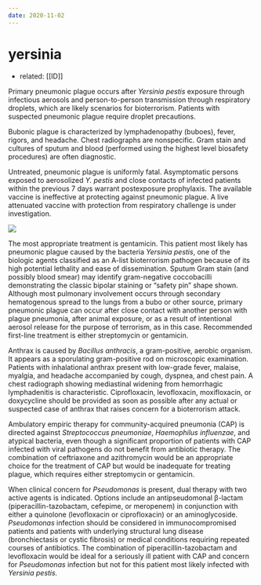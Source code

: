 ```yaml
---
date: 2020-11-02
---
```


# yersinia

- related: [[ID]]

<!-- yersinia pestis exposure, dx, dx, rx -->

Primary pneumonic plague occurs after _Yersinia pestis_ exposure through infectious aerosols and person-to-person transmission through respiratory droplets, which are likely scenarios for bioterrorism. Patients with suspected pneumonic plague require droplet precautions.

Bubonic plague is characterized by lymphadenopathy (buboes), fever, rigors, and headache. Chest radiographs are nonspecific. Gram stain and cultures of sputum and blood (performed using the highest level biosafety procedures) are often diagnostic.

Untreated, pneumonic plague is uniformly fatal. Asymptomatic persons exposed to aerosolized _Y. pestis_ and close contacts of infected patients within the previous 7 days warrant postexposure prophylaxis. The available vaccine is ineffective at protecting against pneumonic plague. A live attenuated vaccine with protection from respiratory challenge is under investigation.

![](https://photos.thisispiggy.com/file/wikiFiles/20201102072430.png)

The most appropriate treatment is gentamicin. This patient most likely has pneumonic plague caused by the bacteria _Yersinia pestis_, one of the biologic agents classified as an A-list bioterrorism pathogen because of its high potential lethality and ease of dissemination. Sputum Gram stain (and possibly blood smear) may identify gram-negative coccobacilli demonstrating the classic bipolar staining or “safety pin” shape shown. Although most pulmonary involvement occurs through secondary hematogenous spread to the lungs from a bubo or other source, primary pneumonic plague can occur after close contact with another person with plague pneumonia, after animal exposure, or as a result of intentional aerosol release for the purpose of terrorism, as in this case. Recommended first-line treatment is either streptomycin or gentamicin.

Anthrax is caused by _Bacillus anthracis_, a gram-positive, aerobic organism. It appears as a sporulating gram-positive rod on microscopic examination. Patients with inhalational anthrax present with low-grade fever, malaise, myalgia, and headache accompanied by cough, dyspnea, and chest pain. A chest radiograph showing mediastinal widening from hemorrhagic lymphadenitis is characteristic. Ciprofloxacin, levofloxacin, moxifloxacin, or doxycycline should be provided as soon as possible after any actual or suspected case of anthrax that raises concern for a bioterrorism attack.

Ambulatory empiric therapy for community-acquired pneumonia (CAP) is directed against _Streptococcus pneumoniae_, _Haemophilus influenzae_, and atypical bacteria, even though a significant proportion of patients with CAP infected with viral pathogens do not benefit from antibiotic therapy. The combination of ceftriaxone and azithromycin would be an appropriate choice for the treatment of CAP but would be inadequate for treating plague, which requires either streptomycin or gentamicin.

When clinical concern for _Pseudomonas_ is present, dual therapy with two active agents is indicated. Options include an antipseudomonal β-lactam (piperacillin-tazobactam, cefepime, or meropenem) in conjunction with either a quinolone (levofloxacin or ciprofloxacin) or an aminoglycoside. _Pseudomonas_ infection should be considered in immunocompromised patients and patients with underlying structural lung disease (bronchiectasis or cystic fibrosis) or medical conditions requiring repeated courses of antibiotics. The combination of piperacillin-tazobactam and levofloxacin would be ideal for a seriously ill patient with CAP and concern for _Pseudomonas_ infection but not for this patient most likely infected with _Yersinia pestis._
